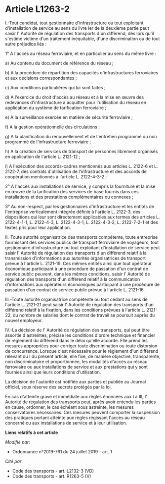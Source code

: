 # Article L1263-2

I.-Tout candidat, tout gestionnaire d'infrastructure ou tout exploitant d'installation de service au sens du livre Ier de la
deuxième partie peut saisir l'       Autorité de régulation des transports d'un différend, dès lors qu'il s'estime victime
d'un traitement inéquitable, d'une discrimination ou de tout autre préjudice liés : 

1° A l'accès au réseau ferroviaire, et en particulier au sens du même livre : 

a) Au contenu du document de référence du réseau ; 

b) A la procédure de répartition des capacités d'infrastructures ferroviaires et aux décisions correspondantes ; 

c) Aux conditions particulières qui lui sont faites ; 

d) A l'exercice du droit d'accès au réseau et à la mise en œuvre des redevances d'infrastructure à acquitter pour
l'utilisation du réseau en application du système de tarification ferroviaire ; 

e) A la surveillance exercée en matière de sécurité ferroviaire ; 

f) A la gestion opérationnelle des circulations ; 

g) A la planification du renouvellement et de l'entretien programmé ou non programmé de l'infrastructure ferroviaire ; 

h) A la création de services de transport de personnes librement organisés en application de l'article L. 2121-12 ; 

i) A l'exécution des accords-cadres mentionnés aux articles L. 2122-6 et L. 2122-7, des contrats d'utilisation de
l'infrastructure et des accords de coopération mentionnés à l'article L. 2122-4-3-2 ; 

2° A l'accès aux installations de service, y compris la fourniture et la mise en œuvre de la tarification des services de
base fournis dans ces installations et des prestations complémentaires ou connexes ; 

3° Au non-respect, par les gestionnaires d'infrastructure et les entités de l'entreprise verticalement intégrée définie à
l'article L. 2122-3, des dispositions qui leur sont directement applicables aux termes des articles L. 2122-4-1-1, L.
2122-4-3, L. 2122-4-3-1, L. 2122-4-3-2, L. 2122-7-2-1 et des textes pris pour leur application. 

II.-Toute autorité organisatrice des transports compétente, toute entreprise fournissant des services publics de transport
ferroviaire de voyageurs, tout gestionnaire d'infrastructure ou tout exploitant d'installation de service peut saisir l'
Autorité de régulation des transports d'un différend relatif à la transmission d'informations aux autorités organisatrices de
transport prévue à l'article L. 2121-19. Ces mêmes entités ainsi que tout opérateur économique participant à une procédure de
passation d'un contrat de service public peuvent, dans les mêmes conditions, saisir l'       Autorité de régulation des
transports d'un différend relatif à la communication d'informations aux opérateurs économiques participant à une procédure de
passation d'un contrat de service public prévue à l'article L. 2121-16. 

III.-Toute autorité organisatrice compétente ou tout cédant au sens de l'article L. 2121-21 peut saisir l'       Autorité de
régulation des transports d'un différend relatif à la fixation, dans les conditions prévues à l'article L. 2121-22, du nombre
de salariés dont le contrat de travail se poursuit auprès du nouvel employeur. 

IV.-La décision de l'       Autorité de régulation des transports, qui peut être assortie d'astreintes, précise les
conditions d'ordre technique et financier de règlement du différend dans le délai qu'elle accorde. Elle prend les mesures
appropriées pour corriger toute discrimination ou toute distorsion de concurrence. Lorsque c'est nécessaire pour le règlement
d'un différend relevant du I du présent article, elle fixe, de manière objective, transparente, non discriminatoire et
proportionnée, les modalités d'accès au réseau ferroviaire ou aux installations de service et aux prestations qui y sont
fournies ainsi que leurs conditions d'utilisation. 

La décision de l'autorité est notifiée aux parties et publiée au Journal officiel, sous réserve des secrets protégés par la
loi. 

En cas d'atteinte grave et immédiate aux règles énoncées aux I à III, l'       Autorité de régulation des transports peut,
après avoir entendu les parties en cause, ordonner, le cas échéant sous astreinte, les mesures conservatoires nécessaires.
Ces mesures peuvent comporter la suspension des pratiques portant atteinte aux règles régissant l'accès au réseau concerné ou
aux installations de service et à leur utilisation.

**Liens relatifs à cet article**

_Modifié par_:

  - Ordonnance n°2019-761 du 24 juillet 2019 - art. 1

_Cité par_:

  - Code des transports - art. L2132-3 (VD)
  - Code des transports - art. R1263-5 (V)
